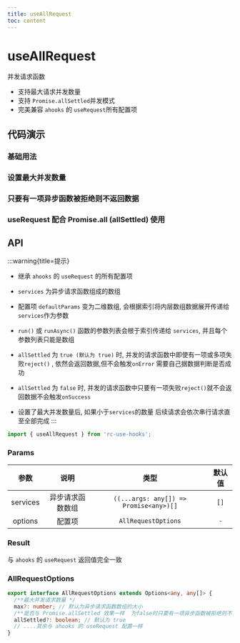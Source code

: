 ```yaml
---
title: useAllRequest
toc: content
---
```


# useAllRequest

并发请求函数

- 支持最大请求并发数量
- 支持 `Promise.allSettled`并发模式
- 完美兼容 `ahooks` 的 `useRequest`所有配置项

## 代码演示

### 基础用法

<code src="./demos/Demo1.tsx" ></code>

### 设置最大并发数量

<code src="./demos/Demo3.tsx" ></code>

### 只要有一项异步函数被拒绝则不返回数据

<code src="./demos/Demo2.tsx" ></code>

### useRequest 配合 Promise.all (allSettled) 使用

<code src="./demos/Demo4.tsx" ></code>

## API

:::warning{title=提示}

- 继承 `ahooks` 的 `useRequest` 的所有配置项

- `services` 为异步请求函数组成的数组

- 配置项 `defaultParams` 变为二维数组, 会根据索引将内层数组数据展开传递给 `services`作为参数

- `run()` 或 `runAsync()` 函数的参数列表会根于索引传递给 `services`, 并且每个参数列表只能是数组

- `allSettled` 为 `true (默认为 true)` 时, 并发的请求函数中即使有一项或多项失败`reject()` , 依然会返回数据,但不会触发`onError` 需要自己据数据判断是否成功

- `allSettled` 为 `false` 时, 并发的请求函数中只要有一项失败`reject()`就不会返回数据不会触发`onSuccess`

- 设置了最大并发数量后, 如果小于`services`的数量 后续请求会依次串行请求直至全部完成
  :::

```ts
import { useAllRequest } from 'rc-use-hooks';
```

### Params

|   参数   |       说明       |                  类型                  | 默认值 |
| :------: | :--------------: | :------------------------------------: | :----: |
| services | 异步请求函数数组 | `((...args: any[]) => Promise<any>)[]` |  `[]`  |
| options  |      配置项      |          `AllRequestOptions`           |  `-`   |

### Result

与 `ahooks` 的 `useRequest` 返回值完全一致

### AllRequestOptions

```ts
export interface AllRequestOptions extends Options<any, any[]> {
  /**最大并发请求数量 */
  max?: number; // 默认为异步请求函数数组的大小
  /**是否与 Promise.allSettled 效果一样  为false时只要有一项异步函数被拒绝则不返回数据 但还是会触发onError事件*/
  allSettled?: boolean; // 默认为 true
  // ....其余与 ahooks 的 useRequest 配置一样
}
```
